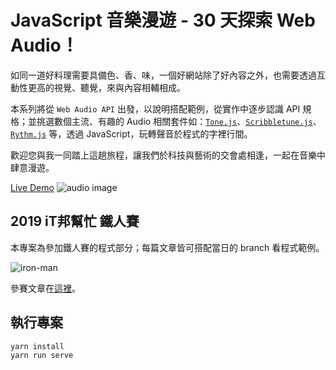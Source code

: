 # JavaScript 音樂漫遊 - 30 天探索 Web Audio！

如同一道好料理需要具備色、香、味，一個好網站除了好內容之外，也需要透過互動性更高的視覺、聽覺，來與內容相輔相成。

本系列將從 `Web Audio API` 出發，以說明搭配範例，從實作中逐步認識 API 規格；並挑選數個主流、有趣的 Audio 相關套件如：[`Tone.js`](https://github.com/Tonejs/Tone.js)、[`Scribbletune.js`](https://github.com/scribbletune/scribbletune)、[`Rythm.js`](https://github.com/Okazari/Rythm.js) 等，透過 JavaScript，玩轉聲音於程式的字裡行間。

歡迎您與我一同踏上這趟旅程，讓我們於科技與藝術的交會處相逢，一起在音樂中肆意漫遊。

[Live Demo](https://schaoss.github.io/web-audio/)
![audio image](https://svgsilh.com/svg/33908-795548.svg)

## 2019 iT邦幫忙 鐵人賽

本專案為參加鐵人賽的程式部分；每篇文章皆可搭配當日的 branch 看程式範例。

![iron-man](https://ithelp.ithome.com.tw/images/ironman/10th/kv-bg-content.png)

參賽文章在[這裡](https://ithelp.ithome.com.tw/users/20111380/ironman/1783)。
## 執行專案

```
yarn install
yarn run serve
```
